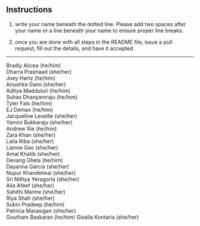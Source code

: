 ## Instructions

1) write your name beneath the dotted line. Please add two spaces after your name or a line beneath your name to ensure proper line breaks.  

2) once you are done with all steps in the README file, issue a pull request, fill out the details, and have it accepted.  

---------------------------------------------------------------------------------------------------------------------------------------

Bradly Alicea (he/him)    
Dharra Prashaad (she/her)  
Joey Hartz (he/him)      
Anushka Gami (she/her)    
Aditya Madduluri (he/him)    
Suhas Dhanyamraju (he/him)  
Tyler Fals (he/him)  
EJ Demas (he/him)   
Jacqueline Leveille (she/her)  
Yamini Bukkaraju (she/her)  
Andrew Xie (he/him)   
Zara Khan (she/her)         
Laila Riba (she/her)   
Lianne Gao (she/her)   
Amal Khatib (she/her)   
Devang Ghela (he/him)  
Dayanna Garcia (she/her)  
Nupur Khandelwal (she/her)  
Sri Nithya Yeragorla (she/her)  
Alia Afeef (she/her)   
Sahithi Manne (she/her)  
Riya Shah (she/her)  
Subin Pradeep (he/him)  
Patricia Marasigan (she/her)  
Goutham Baskaran (he/him)
Gisella Kontaria (she/her)
